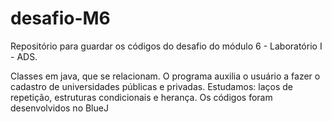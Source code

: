 # desafio-M6

Repositório para guardar os códigos do desafio do módulo 6 - Laboratório I - ADS.

Classes em java, que se relacionam. O programa auxilia o usuário a fazer o cadastro de universidades públicas e privadas.
Estudamos: laços de repetição, estruturas condicionais e herança.
Os códigos foram desenvolvidos no BlueJ
